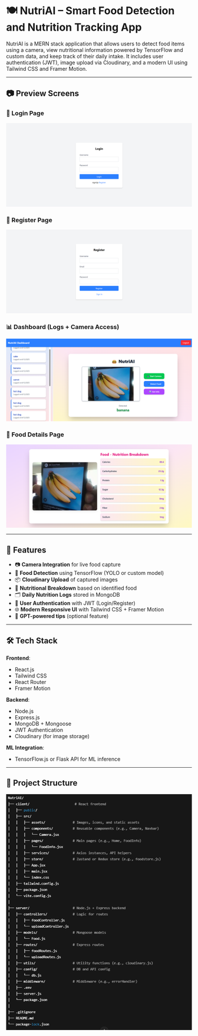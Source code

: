 # 🍽️ NutriAI – Smart Food Detection and Nutrition Tracking App

NutriAI is a MERN stack application that allows users to detect food items using a camera, view nutritional information powered by TensorFlow and custom data, and keep track of their daily intake. It includes user authentication (JWT), image upload via Cloudinary, and a modern UI using Tailwind CSS and Framer Motion.

---



## 📷 Preview Screens

### 🔐 Login Page  
![Login](./frontend/public/login.png)

### 📝 Register Page  
![Register](./frontend/public/register.png)

### 📊 Dashboard (Logs + Camera Access)  
![Dashboard](./frontend/public/dashboard.png)

### 🍔 Food Details Page  
![Food Details](./frontend/public/food%20info.png)

---

## 🧠 Features

- 📷 **Camera Integration** for live food capture  
- 🍔 **Food Detection** using TensorFlow (YOLO or custom model)  
- 📦 **Cloudinary Upload** of captured images  
- 🧾 **Nutritional Breakdown** based on identified food  
- 🗂️ **Daily Nutrition Logs** stored in MongoDB  
- 🔐 **User Authentication** with JWT (Login/Register)  
- 🌐 **Modern Responsive UI** with Tailwind CSS + Framer Motion  
- 🧠 **GPT-powered tips** (optional feature)

---

## 🛠️ Tech Stack

**Frontend**:  
- React.js  
- Tailwind CSS  
- React Router  
- Framer Motion  

**Backend**:  
- Node.js  
- Express.js  
- MongoDB + Mongoose  
- JWT Authentication  
- Cloudinary (for image storage)

**ML Integration**:  
- TensorFlow.js or Flask API for ML inference  

---

## 📁 Project Structure
![structure](./frontend/public/structure.png)


